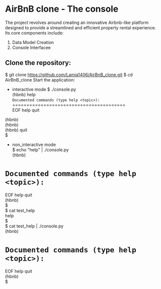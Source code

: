 # AirBnB clone - The console
The project revolves around creating an innovative Airbnb-like platform designed to provide a streamlined and efficient property rental experience. Its core components include:

1. Data Model Creation
2. Console Interfacee

## Clone the repository:
$ git clone https://github.com/Lamia1406/AirBnB_clone.git
$ cd AirBnB_clone
Start the application:
- interactive mode
$ ./console.py  
(hbnb) help  
`Documented commands (type help <topic>):`  
========================================  
EOF  help  quit  
  
(hbnb)  
(hbnb)  
(hbnb) quit  
$  
  
- non_interactive mode  
$ echo "help" | ./console.py    
(hbnb)  
   
`Documented commands (type help <topic>):`  
========================================  
EOF  help  quit  
(hbnb)  
$  
$ cat test_help  
help  
$  
$ cat test_help | ./console.py  
(hbnb)  
  
`Documented commands (type help <topic>):`  
========================================  
EOF  help  quit  
(hbnb)  
$  
